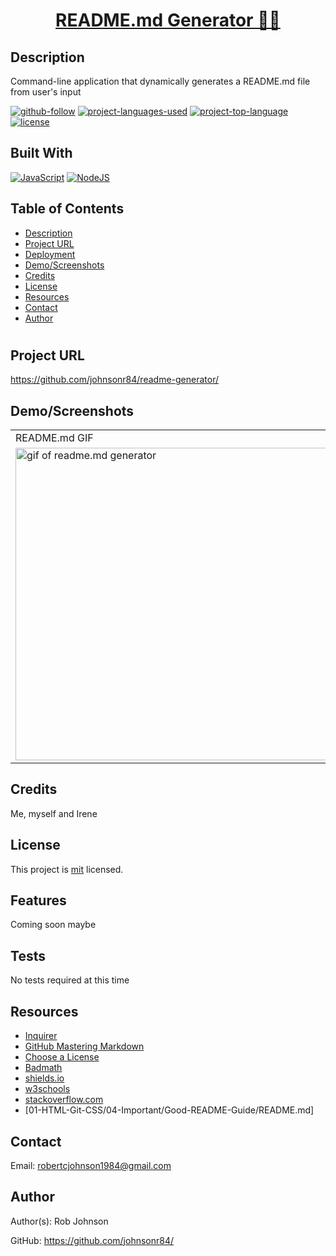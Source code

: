 <h1 align="center"><a href="https://github.com/johnsonr84/readme-generator"> README.md Generator 👨‍💻</a></h1>

## Description 
Command-line application that dynamically generates a README.md file from user's input 

  [![github-follow](https://img.shields.io/github/followers/johnsonr84?label=Follow&logoColor=lightgrey&style=social)](https://github.com/johnsonr84)
  [![project-languages-used](https://img.shields.io/github/languages/count/johnsonr84/readme-generator?color=orange)](https://github.com/johnsonr84/readme-generator)
  [![project-top-language](https://img.shields.io/github/languages/top/johnsonr84/readme-generator?color=yellow)](https://github.com/johnsonr84/readme-generator)
  [![license](https://img.shields.io/badge/license-mit-brightgreen.svg)](https://choosealicense.com/licenses/mit/)


## Built With
[![JavaScript](https://img.shields.io/badge/JavaScript-323330?style=for-the-badge&logo=javascript&logoColor=F7DF1E)](https://www.javascript.com/)
[![NodeJS](https://img.shields.io/badge/Node.js-43853D?style=for-the-badge&logo=node.js&logoColor=white)](https://nodejs.org/en/)

## Table of Contents 
  * [Description](#Description)
  * [Project URL](#Project-URL)
  * [Deployment](#Deployment)
  * [Demo/Screenshots](#Demo/Screenshots)
  * [Credits](#Credits)
  * [License](#License)
  * [Resources](#Resources)
  * [Contact](#Contact)
  * [Author](#Author)
  #
 
  ## Project URL
  https://github.com/johnsonr84/readme-generator/ 

  ## Demo/Screenshots
  <table>
  <tr>
    <td>README.md GIF</td>
  </tr>
  <tr>
    <td><img src="./images/readme-demo.gif" width=500 alt="gif of readme.md generator"></td>
  </tr>
  </table>

  ## Credits 
  Me, myself and Irene 

  ## License 
  This project is [mit](https://choosealicense.com/licenses/mit/) licensed.

  ## Features
  Coming soon maybe 

  ## Tests
  No tests required at this time 

  ## Resources
  * [Inquirer](https://www.npmjs.com/package/inquirer) 
  * [GitHub Mastering Markdown](https://guides.github.com/features/mastering-markdown/)
  * [Choose a License](https://choosealicense.com/)
  * [Badmath](https://img.shields.io/github/languages/top/nielsenjared/badmath)
  * [shields.io](https://shields.io/)
  * [w3schools](https://www.w3schools.com/)
  * [stackoverflow.com](https://stackoverflow.com/)
  * [01-HTML-Git-CSS/04-Important/Good-README-Guide/README.md]

  ## Contact
  Email: robertcjohnson1984@gmail.com 

  ## Author
  Author(s): Rob Johnson  

  GitHub: https://github.com/johnsonr84/ 

  